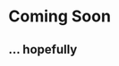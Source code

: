 <!DOCTYPE html>
<html>
<head>
  <title>coming soon ... </title>
</head>
<body>
  <h1>Coming Soon</h1>
  <h2>... hopefully</h2>
</body>
</html>
